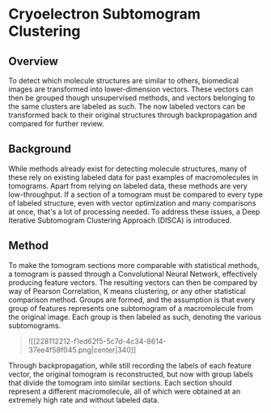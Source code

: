 # Cryoelectron Subtomogram Clustering

## Overview

To detect which molecule structures are similar to others, biomedical images are transformed into lower-dimension vectors. These vectors can then be grouped though unsupervised methods, and vectors belonging to the same clusters are labeled as such. The now labeled vectors can be transformed back to their original structures through backpropagation and compared for further review.

## Background

While methods already exist for detecting molecule structures, many of these rely on existing labeled data for past examples of macromolecules in tomograms. Apart from relying on labeled data, these methods are very low-throughput. If a section of a tomogram must be compared to every type of labeled structure, even with vector optimization and many comparisons at once, that's a lot of processing needed. To address these issues, a Deep Iterative Subtomogram Clustering Approach (DISCA) is introduced.

## Method

To make the tomogram sections more comparable with statistical methods, a tomogram is passed through a Convolutional Neural Network, effectively producing feature vectors. The resulting vectors can then be compared by way of Pearson Correlation, K means clustering, or any other statistical comparison method. Groups are formed, and the assumption is that every group of features represents one subtomogram of a macromolecule from the original image. Each group is then labeled as such, denoting the various subtomograms.

> ![[228112212-f1ed62f5-5c7d-4c34-8614-37ee4f58f045.png|center|340]]

Through backpropagation, while still recording the labels of each feature vector, the original tomogram is reconstructed, but now with group labels that divide the tomogram into similar sections. Each section should represent a different macromolecule, all of which were obtained at an extremely high rate and without labeled data.